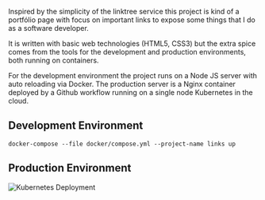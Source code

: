 Inspired by the simplicity of the linktree service this project is kind of a portfólio page with focus on important links to expose some things that I do as a software developer.

It is written with basic web technologies (HTML5, CSS3) but the extra spice comes from the tools for the development and production environments, both running on containers.

For the development environment the project runs on a Node JS server with auto reloading via Docker. The production server is a Nginx container deployed by a Github workflow running on a single node Kubernetes in the cloud.

## Development Environment

```shell
docker-compose --file docker/compose.yml --project-name links up
```

## Production Environment

![Kubernetes Deployment](https://github.com/joaorodriguesjr/links/actions/workflows/deployment.yml/badge.svg)
